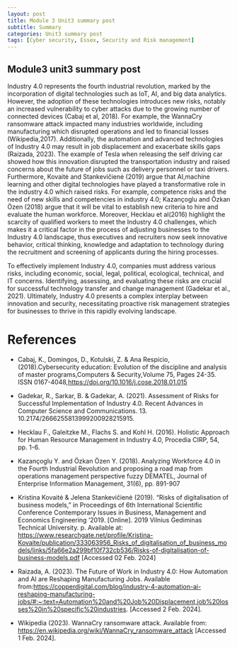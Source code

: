 ```yaml
---
layout: post
title: Module 3 Unit3 summary post
subtitle: Summary
categories: Unit3 summary post
tags: [Cyber security, Essex, Security and Risk management]
---
```


## Module3 unit3 summary post

Industry 4.0 represents the fourth industrial revolution, marked by the incorporation of digital technologies such as IoT, AI, and big data analytics. However, the adoption of these technologies introduces new risks, notably an increased vulnerability to cyber attacks due to the growing number of connected devices (Cabaj et al, 2018). For example, the WannaCry ransomware attack impacted many industries worldwide, including manufacturing which disrupted operations and led to financial losses (Wikipedia,2017). Additionally, the automation and advanced technologies of Industry 4.0 may result in job displacement and exacerbate skills gaps (Raizada, 2023). The example of Tesla when releasing the self driving car showed how this innovation disrupted the transportation industry and raised concerns about the future of jobs such as delivery personnel or taxi drivers. Furthermore, Kovaitė and Stankevičienė (2019) argue that AI,machine learning and other digital technologies have played a transformative role in the industry 4.0 which raised risks. For example, competence risks and the need of new skills and competencies in industry 4.0; Kazançoglu and Özkan Özen (2018) argue that it will be vital to establish new criteria to hire and evaluate the human workforce. Moreover, Hecklau et al(2016) highlight the scarcity of qualified workers to meet the Industry 4.0 challenges, which makes it a critical factor in the process of adjusting businesses to the Industry 4.0 landscape, thus executives and recruiters now seek innovative behavior, critical thinking, knowledge and adaptation to technology during the recruitment and screening of applicants during the hiring processes.

To effectively implement Industry 4.0, companies must address various risks, including economic, social, legal, political, ecological, technical, and IT concerns. Identifying, assessing, and evaluating these risks are crucial for successful technology transfer and change management (Gadekar et al., 2021).
Ultimately, Industry 4.0 presents a complex interplay between innovation and security, necessitating proactive risk management strategies for businesses to thrive in this rapidly evolving landscape.

# References


- Cabaj, K., Domingos, D., Kotulski, Z. & Ana Respício, (2018).Cybersecurity education: Evolution of the discipline and analysis of master programs,Computers & Security,Volume 75, Pages 24-35. ISSN 0167-4048,https://doi.org/10.1016/j.cose.2018.01.015


- Gadekar, R., Sarkar, B. & Gadekar, A. (2021). Assessment of Risks for Successful Implementation of Industry 4.0. Recent Advances in Computer Science and Communications. 13. 10.2174/2666255813999200928215915. 

- Hecklau F., Galeitzke M., Flachs S. and Kohl H. (2016). Holistic Approach for Human Resource Management in Industry 4.0, Procedia CIRP, 54, pp. 1-6.

- Kazançoglu Y. and Özkan Özen Y. (2018). Analyzing Workforce 4.0 in the Fourth Industrial Revolution and proposing a road map from operations management perspective fuzzy DEMATEL, Journal of Enterprise Information Management, 31(6), pp. 891-907


- Kristina Kovaitė & Jelena Stankevičienė (2019). “Risks of digitalisation of business models,” in Proceedings of 6th International Scientific Conference Contemporary Issues in Business, Management and Economics Engineering ‘2019. [Online]. 2019 Vilnius Gediminas Technical University. p. Available at: https://www.researchgate.net/profile/Kristina-Kovaite/publication/333063956_Risks_of_digitalisation_of_business_models/links/5fa66e2a299bf10f732cb536/Risks-of-digitalisation-of-business-models.pdf [Accessed 02 Feb. 2024]

- Raizada, A. (2023). The Future of Work in Industry 4.0: How Automation and AI are Reshaping Manufacturing Jobs. Available from:https://copperdigital.com/blog/industry-4-automation-ai-reshaping-manufacturing-jobs/#:~:text=Automation%20and%20Job%20Displacement,job%20losses%20in%20specific%20industries. [Accessed 2 Feb. 2024].

- Wikipedia (2023). WannaCry ransomware attack. Available from: https://en.wikipedia.org/wiki/WannaCry_ransomware_attack [Accessed 1 Feb. 2024].
